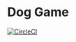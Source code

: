 # Dog Game
[![CircleCI](https://circleci.com/gh/vidyagames/game1.svg?style=svg)](https://circleci.com/gh/vidyagames/game1)
